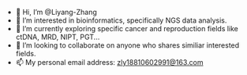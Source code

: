 - 👋 Hi, I’m @Liyang-Zhang
- 👀 I’m interested in bioinformatics, specifically NGS data analysis.
- 🌱 I’m currently exploring specific cancer and reproduction fields like ctDNA, MRD, NIPT, PGT...
- 💞️ I’m looking to collaborate on anyone who shares similiar interested fields.
- 📫 My personal email address: zly18810602991@163.com

<!---
Liyang-Zhang/Liyang-Zhang is a ✨ special ✨ repository because its `README.md` (this file) appears on your GitHub profile.
You can click the Preview link to take a look at your changes.
--->
